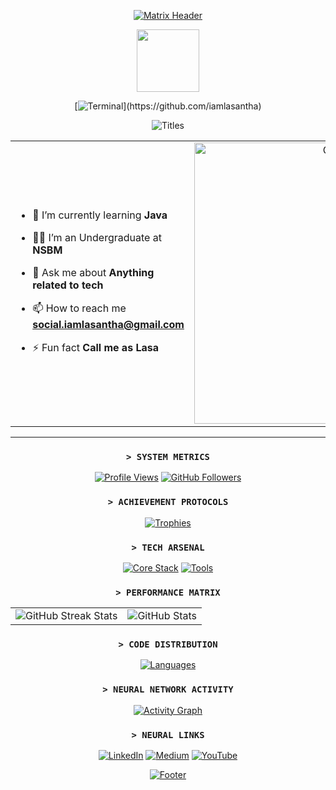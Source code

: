 <div align="center">
  
[![Matrix Header](https://capsule-render.vercel.app/api?type=waving&color=0:001200,100:00ff00&height=200&section=header&text=HELLO%20WORLD!&fontSize=50&fontColor=00ff00&animation=fadeIn&fontAlignY=35&desc=@IAMLASANTHA%20&descSize=20&descAlignY=50)](https://github.com/iamlasantha)

<img src="https://github.com/7oSkaaa/7oSkaaa/blob/main/Images/about_me.gif?raw=true" width="100px">

[![Terminal](https://readme-typing-svg.herokuapp.com?font=IBM+Plex+Mono&weight=600&size=32&pause=100&color=00FF00&center=true&vCenter=true&random=false&width=600&height=100&lines=Hi+👋+I'm+Lasantha+Wellalage;Loading+Developer+Profile...;System+Ready...)](https://github.com/iamlasantha)


</div>

<!-- Digital Identity Card -->
<div align="center">
 
  <img src="https://readme-typing-svg.herokuapp.com?font=Share+Tech+Mono&size=30&duration=10&pause=1000&color=00FFB0&center=true&vCenter=true&random=false&width=580&lines=%3E+DevOps+%7C+Cloud+%7C+Linux;%3E+MIS+Undergraduate+%7C+Lifelong+Learn;%3E+Experts+were+once+beginners" alt="Titles"/>
</div>

<table align="center">
<tr border="none">
<td width="50%" align="left">

- 🌱 I’m currently learning **Java**

- 🧑‍🎓 I’m an Undergraduate at **NSBM**

- 💬 Ask me about **Anything related to tech**

- 📫 How to reach me **social.iamlasantha@gmail.com**

- ⚡ Fun fact **Call me as Lasa**

</td>
<td width="50%" align="center">

  <img align="center" alt="Coding" width="450" src="https://repository-images.githubusercontent.com/588181932/e36ec678-7984-4cdd-8e4c-a3932772ff8e">

</td>
</tr>
</table>
<hr>


<div align="center">

### `> SYSTEM METRICS`
[![Profile Views](https://komarev.com/ghpvc/?username=iamlasantha&label=PROFILE%20VISITS&style=for-the-badge&color=00ff00)](https://github.com/iamlasantha)
[![GitHub Followers](https://img.shields.io/github/followers/iamlasantha?logo=github&style=for-the-badge&color=00ff00)](https://github.com/iamlasantha)

### `> ACHIEVEMENT PROTOCOLS`
[![Trophies](https://github-profile-trophy.vercel.app/?username=iamlasantha&theme=matrix&column=4&margin-w=15&margin-h=15)](https://github.com/iamlasantha)

### `> TECH ARSENAL`
[![Core Stack](https://skillicons.dev/icons?i=java,python,js,html,css,bootstrap&theme=dark)](https://github.com/iamlasantha)
[![Tools](https://skillicons.dev/icons?i=git,github,mysql,mongodb,figma,flutter&theme=dark)](https://github.com/iamlasantha)

### `> PERFORMANCE MATRIX`
<table border="0">
  <tr>
    <td>
      <img src="https://github-readme-streak-stats.herokuapp.com/?user=iamlasantha&theme=chartreuse-dark&hide_border=false&stroke=00ff00&ring=00ff00&fire=00ff00&currStreakNum=00ff00&sideNums=00ff00&currStreakLabel=00ff00&sideLabels=00ff00&dates=00ff00" alt="GitHub Streak Stats" />
    </td>
    <td>
      <img src="https://github-readme-stats.vercel.app/api?username=iamlasantha&show_icons=true&theme=chartreuse-dark&hide_border=false&title_color=00ff00&text_color=00ff00&icon_color=00ff00" alt="GitHub Stats" />
    </td>
  </tr>
</table>

### `> CODE DISTRIBUTION`
[![Languages](https://github-readme-stats.vercel.app/api/top-langs/?username=iamlasantha&layout=compact&theme=chartreuse-dark&hide_border=false&title_color=00ff00&text_color=00ff00)](https://github.com/iamlasantha)

### `> NEURAL NETWORK ACTIVITY`
[![Activity Graph](https://github-readme-activity-graph.vercel.app/graph?username=iamlasantha&theme=chartreuse-dark&hide_border=false&custom_title=Neural%20Network%20Activities&color=00ff00&line=00ff00&point=00ff00&area=true)](https://github.com/iamlasantha)

### `> NEURAL LINKS`
[![LinkedIn](https://img.shields.io/badge/Initialize_Neural_Link-%2300ff00.svg?style=for-the-badge&logo=linkedin&logoColor=black)](https://linkedin.com/in/iamlasantha)
[![Medium](https://img.shields.io/badge/Access_Knowledge_Base-%2300ff00.svg?style=for-the-badge&logo=medium&logoColor=black)](https://medium.com/@iamlasantha)
[![YouTube](https://img.shields.io/badge/View_Visual_Logs-%2300ff00.svg?style=for-the-badge&logo=youtube&logoColor=black)](https://youtube.com/@iamlasantha)

</div>

<div align="center">

[![Footer](https://capsule-render.vercel.app/api?type=waving&color=0:001200,100:00ff00&height=100&section=footer)](https://github.com/iamlasantha)



</div>
